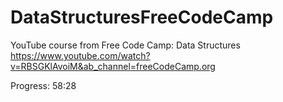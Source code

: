 # DataStructuresFreeCodeCamp
YouTube course from Free Code Camp: Data Structures
https://www.youtube.com/watch?v=RBSGKlAvoiM&ab_channel=freeCodeCamp.org

Progress: 58:28